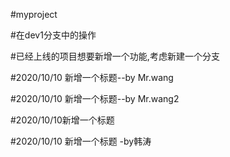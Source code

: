 #myproject


#在dev1分支中的操作

#已经上线的项目想要新增一个功能,考虑新建一个分支


#2020/10/10 新增一个标题--by Mr.wang

#2020/10/10 新增一个标题--by Mr.wang2

#2020/10/10新增一个标题

#2020/10/10 新增一个标题 -by韩涛

